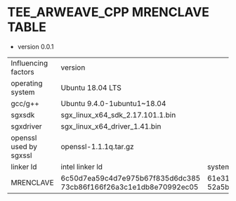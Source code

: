 # TEE_ARWEAVE_CPP MRENCLAVE TABLE



- version 0.0.1

<body><table>
<tr>
<td>Influencing factors</td>
<td colspan="4">version</td>
</tr>

<tr>
<td>operating system</td>
<td colspan="2">Ubuntu 18.04 LTS</td>
<td colspan="2">Ubuntu 20.04 LTS</td>
</tr>

<tr>
<td>gcc/g++</td>
<td colspan="2">Ubuntu 9.4.0-1ubuntu1~18.04</td>
<td colspan="2">Ubuntu 9.4.0-1ubuntu1~20.04.1</td>
</tr>

<tr>
<td>sgxsdk</td>
<td colspan="2">sgx_linux_x64_sdk_2.17.101.1.bin</td>
<td colspan="2">sgx_linux_x64_sdk_2.17.101.1.bin</td>
</tr>

<tr>
<td>sgxdriver</td>
<td colspan="2">sgx_linux_x64_driver_1.41.bin</td>
<td colspan="2">sgx_linux_x64_driver_1.41.bin</td>
</tr>

<tr>
<td>openssl used by sgxssl</td>
<td colspan="2">openssl-1.1.1q.tar.gz</td>
<td colspan="2">openssl-1.1.1q.tar.gz</td>
</tr>

<tr>
<td>linker ld</td>
<td>intel linker ld</td>
<td>system linker ld</td>
<td>intel linker ld</td>
<td>system linker ld</td>
</tr>

<tr>
<td>MRENCLAVE</td>
<td>6c50d7ea59c4d7e975b67f835d6dc385
73cb86f166f26a3c1e1db8e70992ec05</td>
<td>61e3127a46abf921adfca3fe4a62744a
52a5b564bdc0357b13ffe15071af3df7</td>
<td>84c618eae79961c63056c785ee5856ea
b17c6210a1fd69c0dfe49c9753e61be7</td>
<td>f94ad433ae05be6050a48cd58cbda664
b3492500bb7530c16a6e46f9354a4bf3</td>
</tr>

</table></body>




